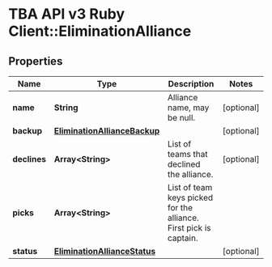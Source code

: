 # TBA API v3 Ruby Client::EliminationAlliance

## Properties
Name | Type | Description | Notes
------------ | ------------- | ------------- | -------------
**name** | **String** | Alliance name, may be null. | [optional] 
**backup** | [**EliminationAllianceBackup**](EliminationAllianceBackup.md) |  | [optional] 
**declines** | **Array&lt;String&gt;** | List of teams that declined the alliance. | [optional] 
**picks** | **Array&lt;String&gt;** | List of team keys picked for the alliance. First pick is captain. | 
**status** | [**EliminationAllianceStatus**](EliminationAllianceStatus.md) |  | [optional] 



